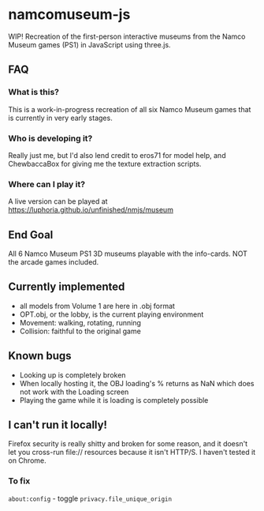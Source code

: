 # namcomuseum-js
WIP! Recreation of the first-person interactive museums from the Namco Museum games (PS1) in JavaScript using three.js.

## FAQ

### What is this?
This is a work-in-progress recreation of all six Namco Museum games that is currently in very early stages.

### Who is developing it?
Really just me, but I'd also lend credit to eros71 for model help, and ChewbaccaBox for giving me the texture extraction scripts.

### Where can I play it?
A live version can be played at https://luphoria.github.io/unfinished/nmjs/museum

## End Goal
All 6 Namco Museum PS1 3D museums playable with the info-cards. NOT the arcade games included.

## Currently implemented
 - all models from Volume 1 are here in .obj format 
 - OPT.obj, or the lobby, is the current playing environment
 - Movement: walking, rotating, running
 - Collision: faithful to the original game
 
## Known bugs
  - Looking up is completely broken
  - When locally hosting it, the OBJ loading's % returns as NaN which does not work with the Loading screen
  - Playing the game while it is loading is completely possible
  
## I can't run it locally!
Firefox security is really shitty and broken for some reason, and it doesn't let you cross-run 
file:// resources because it isn't HTTP/S. I haven't tested it on Chrome. 

### To fix
`about:config` - toggle `privacy.file_unique_origin`

